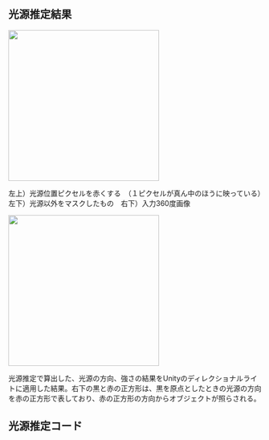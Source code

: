 
## 光源推定結果

<img src="https://github.com/user-attachments/assets/16df062e-9c6f-45d9-a8be-e5984a7fdc39" width="300">

左上）光源位置ピクセルを赤くする　（１ピクセルが真ん中のほうに映っている）　左下）光源以外をマスクしたもの　右下）入力360度画像

<img src="https://github.com/user-attachments/assets/7f534ce8-f12e-482f-ab21-4bc95b8cd9d5" width="300">

光源推定で算出した、光源の方向、強さの結果をUnityのディレクショナルライトに適用した結果。右下の黒と赤の正方形は、黒を原点としたときの光源の方向を赤の正方形で表しており、赤の正方形の方向からオブジェクトが照らされる。


## 光源推定コード
